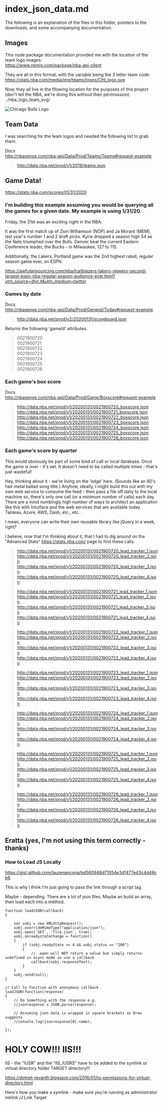 # index_json_data.md

The following is an explanation of the files in this folder, pointers to the downloads, and some accompanying documentation.

## Images

This node package documentation provided me with the location of the team logo images:  
https://www.npmjs.com/package/nba-api-client

They are all in this format, with the variable being the 3 letter team code:  
https://stats.nba.com/media/img/teams/logos/CHI_logo.svg

Now, they all live in the fllowing location for the purposes of this project (don't tell the NBA, we're doing this without their permisssion):  
../nba_logo_team_svg/

![Chicago Bulls Logo](../nba_logo_team_svg/CHI_logo.svg)

## Team Data

I was searching for the team logos and needed the following list to grab them.

Docs  
http://nbasense.com/nba-api/Data/Prod/Teams/Teams#request-example

>http://data.nba.net/prod/v1/2019/teams.json



## Game Data!

https://stats.nba.com/scores/01/31/2020

### I'm building this example assuming you would be querying all the games for a given date. My example is using 1/31/20.

Friday, the 31st was an exciting night in the NBA.

It was the first match up of Zion Williamson (NOP) and Ja Morant (MEM), last year's number 1 and 2 draft picks. Kyrie dropped a season high 54 as the Nets triumphed over the Bulls. Denver beat the current Eastern Conference leader, the Bucks - in Milwaukee, 127 to 115.

Additionally, the Lakers, Portland game was the 2nd highest rated, regular season game ever, on ESPN.

https://awfulannouncing.com/nba/trailblazers-lakers-viewers-second-largest-espn-nba-regular-season-audience-ever.html?utm_source=dlvr.it&utm_medium=twitter

### Games by date

Docs  
http://nbasense.com/nba-api/Data/Prod/General/Today#request-example

>http://data.nba.net/prod/v2/20200131/scoreboard.json

Returns the following 'gameId' attributes.

>0021900720  
0021900721  
0021900722  
0021900723  
0021900724  
0021900725  
0021900726  


### Each game's box score

Docs  
http://nbasense.com/nba-api/Data/Prod/Game/Boxscore#request-example

>http://data.nba.net/prod/v1/20200131/0021900720_boxscore.json
http://data.nba.net/prod/v1/20200131/0021900721_boxscore.json
http://data.nba.net/prod/v1/20200131/0021900722_boxscore.json
http://data.nba.net/prod/v1/20200131/0021900723_boxscore.json
http://data.nba.net/prod/v1/20200131/0021900724_boxscore.json
http://data.nba.net/prod/v1/20200131/0021900725_boxscore.json
http://data.nba.net/prod/v1/20200131/0021900726_boxscore.json

### Each game's score by quarter

This would obviously be part of some kind of call or local database. Once the game is over - it's set. It doesn't need to be called multiple times - that's just wasteful!

Hey, thinking about it - we're living on the 'edge' here. (Sounds like an 80's hair metal ballad song title.) Anyhow, ideally, I might build this out with my own web service to consume the feed - then pass a file off daily to the local machine so, there's only one call (or a minimum number of calls) each day. There are a mind numbingly high number of ways to architect an applicaiton like this with Intuiface and the web services that are available today. Tableau, Azure, AWS, Dash, etc., etc..

I mean, everyone can write their own reusable library like jQuery in a week, right?

I believe, now that I'm thinking about it, that I had to dig around on the "Advanced Stats" https://stats.nba.com/ page to find these calls. 

 >http://data.nba.net/prod/v1/20200131/0021900720_lead_tracker_1.json
http://data.nba.net/prod/v1/20200131/0021900720_lead_tracker_2.json
http://data.nba.net/prod/v1/20200131/0021900720_lead_tracker_3.json
http://data.nba.net/prod/v1/20200131/0021900720_lead_tracker_4.json
>
>http://data.nba.net/prod/v1/20200131/0021900721_lead_tracker_1.json
http://data.nba.net/prod/v1/20200131/0021900721_lead_tracker_2.json
http://data.nba.net/prod/v1/20200131/0021900721_lead_tracker_3.json
http://data.nba.net/prod/v1/20200131/0021900721_lead_tracker_4.json
>
>http://data.nba.net/prod/v1/20200131/0021900722_lead_tracker_1.json
http://data.nba.net/prod/v1/20200131/0021900722_lead_tracker_2.json
http://data.nba.net/prod/v1/20200131/0021900722_lead_tracker_3.json
http://data.nba.net/prod/v1/20200131/0021900722_lead_tracker_4.json
>
>http://data.nba.net/prod/v1/20200131/0021900723_lead_tracker_1.json
http://data.nba.net/prod/v1/20200131/0021900723_lead_tracker_2.json
http://data.nba.net/prod/v1/20200131/0021900723_lead_tracker_3.json
http://data.nba.net/prod/v1/20200131/0021900723_lead_tracker_4.json
>
>http://data.nba.net/prod/v1/20200131/0021900724_lead_tracker_1.json
http://data.nba.net/prod/v1/20200131/0021900724_lead_tracker_2.json
http://data.nba.net/prod/v1/20200131/0021900724_lead_tracker_3.json
http://data.nba.net/prod/v1/20200131/0021900724_lead_tracker_4.json
>
>http://data.nba.net/prod/v1/20200131/0021900725_lead_tracker_1.json
http://data.nba.net/prod/v1/20200131/0021900725_lead_tracker_2.json
http://data.nba.net/prod/v1/20200131/0021900725_lead_tracker_3.json
http://data.nba.net/prod/v1/20200131/0021900725_lead_tracker_4.json
>
>http://data.nba.net/prod/v1/20200131/0021900726_lead_tracker_1.json
http://data.nba.net/prod/v1/20200131/0021900726_lead_tracker_2.json
http://data.nba.net/prod/v1/20200131/0021900726_lead_tracker_3.json
http://data.nba.net/prod/v1/20200131/0021900726_lead_tracker_4.json


## Eratta (yes, I'm not using this term correctly - thanks)

### How to Load JS Locally

https://gist.github.com/laurenancona/bd560948d71054e3d1477e43c4d48cb6

This is why I think I'm just going to pass the link through a script tag.

Maybe - depending. There are a lot of json files. Maybe an build an array, then load each into a method.
```
function loadJSON(callback)
{

    var xobj = new XMLHttpRequest();
    xobj.overrideMimeType("application/json");
    xobj.open('GET', 'file.json', true);
    xobj.onreadystatechange = function()
    {
        if (xobj.readyState == 4 && xobj.status == "200")
        {
            // .open will NOT return a value but simply returns undefined in async mode so use a callback
            callback(xobj.responseText);
        }
    }
    xobj.send(null);
}

// Call to function with anonymous callback
loadJSON(function(response)
{
    // Do Something with the response e.g.
    //jsonresponse = JSON.parse(response);

    // Assuming json data is wrapped in square brackets as Drew suggests
    //console.log(jsonresponse[0].name);

});
```


# HOLY COW!!! IIS!!! 

IIS - the "IUSR" and the "IIS_IUSRS" have to be added to the symlink or virtual directory folder TARGET directory!!!

https://dotnet-revanth.blogspot.com/2016/01/iis-permissions-for-virtual-directory.html

Here's how you make a symlink - make sure you're running as administrator 
mklink /J Link Target
